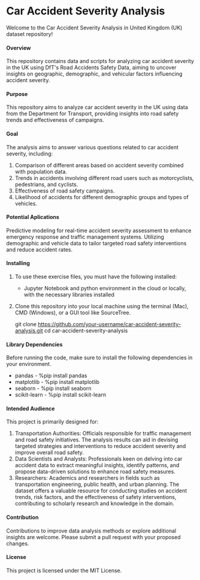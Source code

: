 # Car Accident Severity Analysis

Welcome to the Car Accident Severity Analysis in United Kingdom (UK) dataset repository! 
#### Overview
This repository contains data and scripts for analyzing car accident severity in the UK using DfT's Road Accidents Safety Data, aiming to uncover insights on geographic, demographic, and vehicular factors influencing accident severity.
#### Purpose
This repository aims to analyze car accident severity in the UK using data from the Department for Transport, providing insights into road safety trends and effectiveness of campaigns.
#### Goal
The analysis aims to answer various questions related to car accident severity, including:

1. Comparison of different areas based on accident severity combined with population data.
2. Trends in accidents involving different road users such as motorcyclists, pedestrians, and cyclists.
3. Effectiveness of road safety campaigns.
4. Likelihood of accidents for different demographic groups and types of vehicles.
#### Potential Aplications
Predictive modeling for real-time accident severity assessment to enhance emergency response and traffic management systems.
Utilizing demographic and vehicle data to tailor targeted road safety interventions and reduce accident rates.
#### Installing
1. To use these exercise files, you must have the following installed:
	- Jupyter Notebook and python environment in the cloud or locally, with the necessary libraries installed
2. Clone this repository into your local machine using the terminal (Mac), CMD (Windows), or a GUI tool like SourceTree.
   
   git clone https://github.com/your-username/car-accident-severity-analysis.git
   cd car-accident-severity-analysis
#### Library Dependencies
Before running the code, make sure to install the following dependencies in your environment.

* pandas - %pip install pandas
* matplotlib - %pip install matplotlib
* seaborn - %pip install seaborn
* scikit-learn - %pip install scikit-learn
#### Intended Audience
This project is primarily designed for:
1. Transportation Authorities: Officials responsible for traffic management and road safety initiatives. The analysis results can aid in devising targeted strategies and interventions to reduce accident severity and improve overall road safety.
2. Data Scientists and Analysts: Professionals keen on delving into car accident data to extract meaningful insights, identify patterns, and propose data-driven solutions to enhance road safety measures.
3. Researchers: Academics and researchers in fields such as transportation engineering, public health, and urban planning. The dataset offers a valuable resource for conducting studies on accident trends, risk factors, and the effectiveness of safety interventions, contributing to scholarly research and knowledge in the domain.
#### Contribution
Contributions to improve data analysis methods or explore additional insights are welcome. Please submit a pull request with your proposed changes.
#### License
This project is licensed under the MIT License.
